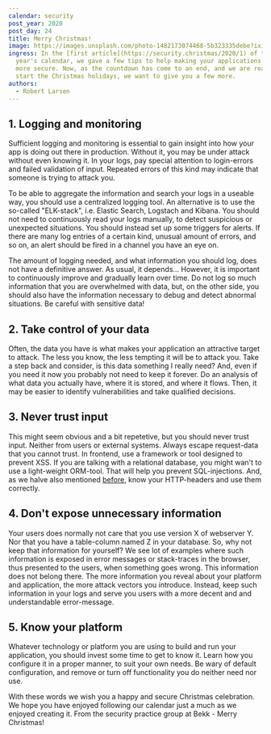 ```yaml
---
calendar: security
post_year: 2020
post_day: 24
title: Merry Christmas!
image: https://images.unsplash.com/photo-1482173074468-5b323335debe?ixid=MXwxMjA3fDB8MHxwaG90by1wYWdlfHx8fGVufDB8fHw%3D&ixlib=rb-1.2.1&auto=format&fit=crop&w=1950&q=80
ingress: In the [first article](https://security.christmas/2020/1) of this
  year's calendar, we gave a few tips to help making your applications a bit
  more secure. Now, as the countdown has come to an end, and we are ready to
  start the Christmas holidays, we want to give you a few more.
authors:
  - Robert Larsen
---
```

## 1. Logging and monitoring

Sufficient logging and monitoring is essential to gain insight into how your app is doing out there in production. Without it, you may be under attack without even knowing it. In your logs, pay special attention to login-errors and failed validation of input. Repeated errors of this kind may indicate that someone is trying to attack you. 

To be able to aggregate the information and search your logs in a useable way, you should use a centralized logging tool. An alternative is to use the so-called "ELK-stack", i.e. Elastic Search, Logstach and Kibana. You should not need to continuously read your logs manually, to detect suspicious or unexpected situations. You should instead set up some triggers for alerts. If there are many log entries of a certain kind, unusual amount of errors, and so on, an alert should be fired in a channel you have an eye on.

The amount of logging needed, and what information you should log, does not have a definitive answer. As usual, it depends... However, it is important to continuously improve and gradually learn over time. Do not log so much information that you are overwhelmed with data, but, on the other side, you should also have the information necessary to debug and detect abnormal situations. Be careful with sensitive data!

## 2. Take control of your data

Often, the data you have is what makes your application an attractive target to attack. The less you know, the less tempting it will be to attack you. Take a step back and consider, is this data something I really need? And, even if you need it now you probably not need to keep it forever. Do an analysis of what data you actually have, where it is stored, and where it flows. Then, it may be easier to identify vulnerabilities and take qualified decisions.

## 3. Never trust input

This might seem obvious and a bit repetetive, but you should never trust input. Neither from users or external systems. Always escape request-data that you cannot trust. In frontend, use a framework or tool designed to prevent XSS. If you are talking with a relational database, you might wan't to use a light-weight ORM-tool. That will help you prevent SQL-injections. And, as we halve also mentioned [before](https://security.christmas/2020/1), know your HTTP-headers and use them correctly. 

## 4. Don't expose unnecessary information

Your users does normally not care that you use version X of webserver Y. Nor that you have a table-column named Z in your database. So, why not keep that information for yourself? We see lot of examples where such information is exposed in error messages or stack-traces in the browser, thus presented to the users, when something goes wrong. This information does not belong there. The more information you reveal about your platform and application, the more attack vectors you introduce. Instead, keep such information in your logs and serve you users with a more decent and and understandable error-message. 

## 5. Know your platform

Whatever technology or platform you are using to build and run your application, you should invest some time to get to know it. Learn how you configure it in a proper manner, to suit your own needs. Be wary of default configuration, and remove or turn off functionality you do neither need nor use.  

With these words we wish you a happy and secure Christmas celebration. We hope you have enjoyed following our calendar just a much as we enjoyed creating it. From the security practice group at Bekk - Merry Christmas!